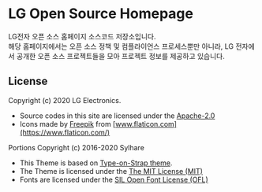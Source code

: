 LG Open Source Homepage
=========================
LG전자 오픈 소스 홈페이지 소스코드 저장소입니다.  
해당 홈페이지에서는 오픈 소스 정책 및 컴플라이언스 프로세스뿐만 아니라, LG 전자에서 공개한 오픈 소스 프로젝트들을 모아 프로젝트 정보를 제공하고 있습니다.


## License
Copyright (c) 2020 LG Electronics.
- Source codes in this site are licensed under the [Apache-2.0](https://www.apache.org/licenses/LICENSE-2.0)
- Icons made by [Freepik](https://www.flaticon.com/authors/freepik) from [www.flaticon.com](https://www.flaticon.com/)

Portions Copyright (c) 2016-2020 Sylhare
- This Theme is based on [Type-on-Strap theme](https://github.com/sylhare/Type-on-Strap).
- The Theme is licensed under the [The MIT License (MIT)](https://raw.githubusercontent.com/Sylhare/Type-on-Strap/master/LICENSE)
- Fonts are licensed under the [SIL Open Font License (OFL)](https://scripts.sil.org/cms/scripts/page.php?site_id=nrsi&id=OFL)


